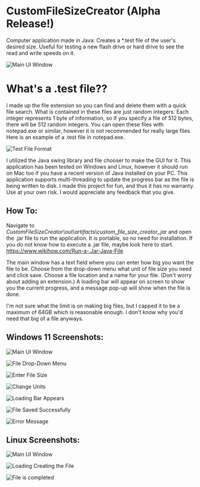 # CustomFileSizeCreator (Alpha Release!)
 Computer application made in Java: Creates a \*.test file of the user's desired size. Useful for testing a new flash drive or hard drive to see the read and write speeds on it.
 
![Main UI Window](https://i.postimg.cc/Pf8R6gt6/Screenshot-2022-06-13-151620.png)
 
# What's a .test file??
 I made up the file extension so you can find and delete them with a quick file search. What is contained in these files are just random integers. Each integer represents 1 byte of information, so if you specify a file of 512 bytes, there will be 512 random integers. You can open these files with notepad.exe or similar, however it is not recommended for really large files. Here is an example of a .test file in notepad.exe.
 
 ![Test File Format](https://i.postimg.cc/VsVKRFrW/Screenshot-2022-06-13-154157.png)

I utilized the Java swing library and file chooser to make the GUI for it. This application has been tested on Windows and Linux, however it should run on Mac too if you have a recent version of Java installed on your PC. This application supports multi-threading to update the progress bar as the file is being written to disk. I made this project for fun, and thus it has no warranty. Use at your own risk. I would appreciate any feedback that you give.

## How To:
Navigate to *CustomFileSizeCreator\out\artifacts\custom_file_size_creator_jar* and open the .jar file to run the application. It is portable, so no need for installation. If you do not know how to execute a .jar file, maybe look here to start. https://www.wikihow.com/Run-a-.Jar-Java-File


The main window has a text field where you can enter how big you want the file to be. Choose from the drop-down menu what unit of file size you need and click save. Choose a file location and a name for your file. (Don't worry about adding an extension.) A loading bar will appear on screen to show you the current progress, and a message pop-up will show when the file is done. 

I'm not sure what the limit is on making big files, but I capped it to be a maximum of 64GB which is reasonable enough. I don't know why you'd need that big of a file anyways.

## Windows 11 Screenshots:
![Main UI Window](https://i.postimg.cc/Pf8R6gt6/Screenshot-2022-06-13-151620.png)

![File Drop-Down Menu](https://i.postimg.cc/7LWK9Vj8/Screenshot-2022-06-13-152127.png)

![Enter File Size](https://i.postimg.cc/kXQhCWRK/Screenshot-2022-06-13-151736.png)

![Change Units](https://i.postimg.cc/4NkFjWyX/Screenshot-2022-06-13-151826.png)

![Loading Bar Appears](https://i.postimg.cc/s2Xn5864/Screenshot-2022-06-13-152220.png)

![File Saved Successfully](https://i.postimg.cc/BnJ7nt2y/Screenshot-2022-06-13-152321.png)

![Error Message](https://i.postimg.cc/P5K3ph4q/Screenshot-2022-06-13-152406.png)

## Linux Screenshots:
![Main UI Window](https://i.imgur.com/YF7q1JO.png)

![Loading Creating the File](https://i.imgur.com/zdARqDo.png)

![File is completed](https://i.imgur.com/sIktVEK.png)
